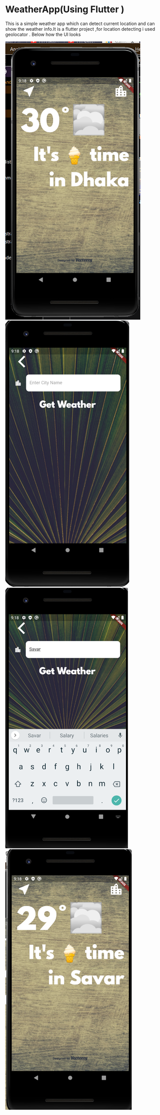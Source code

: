 # WeatherApp(Using Flutter )
This is a simple weather app which can detect current location and can show the weather info.It is a flutter project ,for location 
detecting i used geolocator . Below how the UI looks

![](images/clima1.PNG)          ![](images/clima2.PNG)
![](images/clima3.PNG)       ![](images/clima4.PNG)


